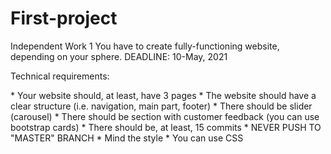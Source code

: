 # First-project
Independent Work 1
You have to create fully-functioning website, depending on your sphere.
DEADLINE: 10-May, 2021

Technical requirements:

\* Your website should, at least, have 3 pages
\* The website should have a clear structure
(i.e. navigation, main part, footer)
\* There should be slider (carousel)
\* There should be section with customer feedback (you can use bootstrap cards)
\* There should be, at least, 15 commits
\* NEVER PUSH TO &quot;MASTER&quot; BRANCH
\* Mind the style
\* You can use CSS
